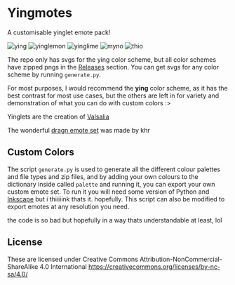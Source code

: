# Yingmotes
A customisable yinglet emote pack!

![ying](https://github.com/mothdotmonster/yingmotes/assets/82258270/c9da2fd7-b618-4042-9483-1b8f296b2cba) ![yinglemon](https://github.com/mothdotmonster/yingmotes/assets/82258270/6c95a275-0123-428c-9058-81a30029bdd2) ![yinglime](https://github.com/mothdotmonster/yingmotes/assets/82258270/0298eddb-fd49-4db1-ad21-3a68b436467e) ![myno](https://github.com/mothdotmonster/yingmotes/assets/82258270/5495b5c7-f61c-4520-b2b1-75072be857c2) ![thio](https://github.com/mothdotmonster/yingmotes/assets/82258270/7664302d-a194-491e-a74a-ce23e44e068e)

The repo only has svgs for the ying color scheme, but all color schemes have zipped pngs in the [Releases](https://github.com/Mynotaurus/Yingmotes/releases) section. You can get svgs for any color scheme by running `generate.py`.

For most purposes, I would recommend the **ying** color scheme, as it has the best contrast for most use cases, but the others are left in for variety and demonstration of what you can do with custom colors :>

Yinglets are the creation of [Valsalia](https://www.valsalia.com/)

The wonderful [dragn emote set](https://github.com/chr-1x/dragn-emoji) was made by khr

## Custom Colors
The script `generate.py` is used to generate all the different colour palettes and file types and zip files, and by adding your own colours to the dictionary inside called `palette` and running it, you can export your own custom emote set. To run it you will need some version of Python and [Inkscape](https://inkscape.org/) but i thiiiiink thats it. hopefully. This script can also be modified to export emotes at any resolution you need.

the code is so bad but hopefully in a way thats understandable at least, lol
## License
These are licensed under Creative Commons Attribution-NonCommercial-ShareAlike 4.0 International https://creativecommons.org/licenses/by-nc-sa/4.0/

